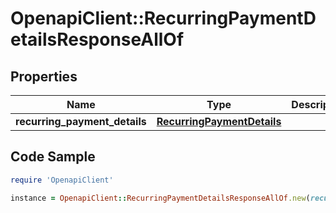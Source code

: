 # OpenapiClient::RecurringPaymentDetailsResponseAllOf

## Properties

Name | Type | Description | Notes
------------ | ------------- | ------------- | -------------
**recurring_payment_details** | [**RecurringPaymentDetails**](RecurringPaymentDetails.md) |  | [optional] 

## Code Sample

```ruby
require 'OpenapiClient'

instance = OpenapiClient::RecurringPaymentDetailsResponseAllOf.new(recurring_payment_details: null)
```


